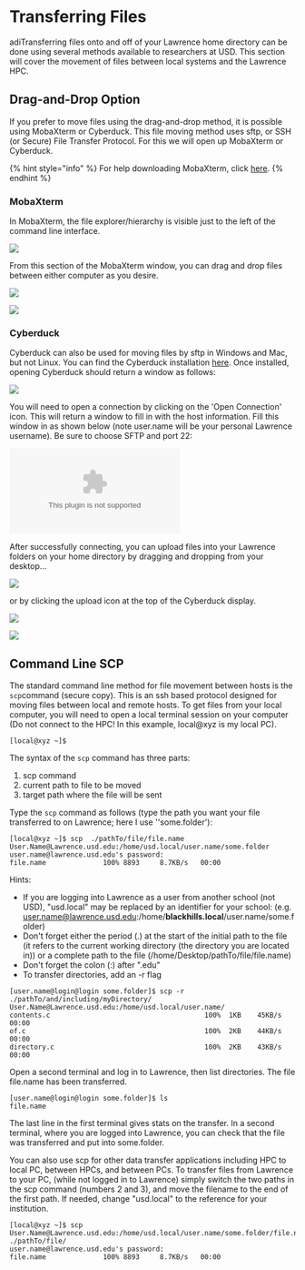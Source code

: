 # Transferring Files

adiTransferring files onto and off of your Lawrence home directory can be done using several methods available to researchers at USD. This section will cover the movement of files between local systems and the Lawrence HPC.

## Drag-and-Drop Option

If you prefer to move files using the drag-and-drop method, it is possible using MobaXterm or Cyberduck. This file moving method uses sftp, or SSH \(or Secure\) File Transfer Protocol. For this we will open up MobaXterm or Cyberduck.

{% hint style="info" %}
For help downloading MobaXterm, click [here](https://usdrcg.gitbook.io/docs/~/edit/drafts/-LUGvCyCLVx1LFQp3u6h/software-and-apps/lumerical-fdtd-on-lawrence-gui#install-mobaxterm).
{% endhint %}

### **MobaXterm**

In MobaXterm, the file explorer/hierarchy is visible just to the left of the command line interface.

![](../.gitbook/assets/screenshot-10%20%282%29.png)

From this section of the MobaXterm window, you can drag and drop files between either computer as you desire.

![](../.gitbook/assets/mobaxmovingfile.png)

![](../.gitbook/assets/screenshot-8.png)

### **Cyberduck**

Cyberduck can also be used for moving files by sftp in Windows and Mac, but not Linux. You can find the Cyberduck installation [here](https://cyberduck.io/). Once installed, opening Cyberduck should return a window as follows:

![](../.gitbook/assets/image%20%2813%29.png)

You will need to open a connection by clicking on the 'Open Connection' icon. This will return a window to fill in with the host information. Fill this window in as shown below \(note user.name will be your personal Lawrence username\). Be sure to choose SFTP and port 22:

![](../.gitbook/assets/cyberduck_2.bin)

After successfully connecting, you can upload files into your Lawrence folders on your home directory by dragging and dropping from your desktop... 

![](../.gitbook/assets/cyberduckmovefile.png)

or by clicking the upload icon at the top of the Cyberduck display.

![](../.gitbook/assets/screenshot-19.png)

![](../.gitbook/assets/screenshot-21.png)

## Command Line SCP

The standard command line method for file movement between hosts is the `scp`command \(secure copy\). This is an ssh based protocol designed for moving files between local and remote hosts. To get files from your local computer, you will need to open a local terminal session on your computer \(Do not connect to the HPC! In this example, local@xyz is my local PC\).

```text
[local@xyz ~]$
```

The syntax of the `scp` command has three parts: 

1. scp command
2. current path to file to be moved
3. target path where the file will be sent

Type the `scp` command as follows \(type the path you want your file transferred to on Lawrence; here I use ''some.folder'\):

```text
[local@xyz ~]$ scp  ./pathTo/file/file.name User.Name@Lawrence.usd.edu:/home/usd.local/user.name/some.folder
user.name@lawrence.usd.edu's password: 
file.name              100% 8893     8.7KB/s   00:00
```

Hints:

* If you are logging into Lawrence as a user from another school \(not USD\), "usd.local" may be replaced by an identifier for your school: \(e.g. user.name@lawrence.usd.edu:/home/**blackhills.local**/user.name/some.folder\)
* Don't forget either the period \(.\) at the start of the initial path to the file \(it refers to the current working directory \(the directory you are located in\)\) or a complete path to the file \(/home/Desktop/pathTo/file/file.name\)
* Don't forget the colon \(:\) after ".edu"
* To transfer directories, add an -r flag

```text
[user.name@login@login some.folder]$ scp -r ./pathTo/and/including/myDirectory/ User.Name@Lawrence.usd.edu:/home/usd.local/user.name/
contents.c                                      100%  1KB    45KB/s    00:00
of.c                                            100%  2KB    44KB/s    00:00
directory.c                                     100%  2KB    43KB/s    00:00
```

Open a second terminal and log in to Lawrence, then list directories.  The file file.name has been transferred.

```text
[user.name@login@login some.folder]$ ls
file.name
```

The last line in the first terminal gives stats on the transfer.  In a second terminal, where you are logged into Lawrence, you can check that the file was transferred and put into some.folder.

You can also use scp for other data transfer applications including HPC to local PC, between HPCs, and between PCs. To transfer files from Lawrence to your PC, \(while not logged in to Lawrence\) simply switch the two paths in the scp command \(numbers 2 and 3\), and move the filename to the end of the first path.  If needed, change "usd.local" to the reference for your institution.

```text
[local@xyz ~]$ scp User.Name@Lawrence.usd.edu:/home/usd.local/user.name/some.folder/file.name  ./pathTo/file/
user.name@lawrence.usd.edu's password: 
file.name              100% 8893     8.7KB/s   00:00
```

